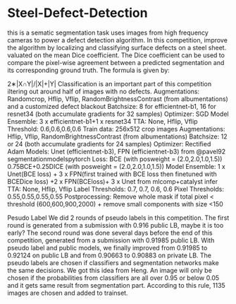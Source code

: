 # Steel-Defect-Detection
this is a sematic segmentation task
uses images from high frequency cameras to power a defect detection algorithm.
In this competition,  improve the algorithm by localizing and classifying surface defects on a steel sheet.
valuated on the mean Dice coefficient. The Dice coefficient can be used to compare the pixel-wise agreement between a predicted segmentation and its corresponding ground truth. The formula is given by:

2∗|X∩Y|/|X|+|Y|
Classification is an important part of this competition
iltering out around half of images with no defects.
Augmentations:
Randomcrop, Hflip, Vflip, RandomBrightnessContrast (from albumentations) and a customized defect blackout
Batchsize: 8 for efficientnet-b1, 16 for resnet34 (both accumulate gradients for 32 samples)
Optimizer: SGD
Model Ensemble:
3 x efficientnet-b1+1 x resnet34
TTA: None, Hflip, Vflip
Threshold: 0.6,0.6,0.6,0.6
Train data: 256x512 crop images
Augmentations: Hflip, Vflip, RandomBrightnessContrast (from albumentations)
Batchsize: 12 or 24 (both accumulate gradients for 24 samples)
Optimizer: Rectified Adam
Models: Unet (efficientnet-b3), FPN (efficientnet-b3) from @pavel92 segmentationmodelspytorch
Loss:
BCE (with posweight = (2.0,2.0,1.0,1.5)) 0.75BCE+0.25DICE (with posweight = (2.0,2.0,1.0,1.5))
Model Ensemble:
1 x Unet(BCE loss) + 3 x FPN(first trained with BCE loss then finetuned with BCEDice loss) +2 x FPN(BCEloss)+ 3 x Unet from mlcomp+catalyst infer
TTA: None, Hflip, Vflip
Label Thresholds: 0.7, 0.7, 0.6, 0.6
Pixel Thresholds: 0.55,0.55,0.55,0.55
Postprocessing:
Remove whole mask if total pixel < threshold (600,600,900,2000) + remove small components with size <150

Pesudo Label
We did 2 rounds of pseudo labels in this competition. The first round is generated from a submission with 0.916 public LB, maybe it is too early? The second round was done several days before the end of this competition, generated from a submission with 0.91985 public LB. With pseudo label and public models, we finally improved from 0.91985 to 0.92124 on public LB and from 0.90663 to 0.90883 on private LB.
The pseudo labels are chosen if classifiers and segmentation networks make the same decisions. We got this idea from Heng. An image will only be chosen if the probabilities from classifiers are all over 0.95 or below 0.05 and it gets same result from segmentation part. According to this rule, 1135 images are chosen and added to trainset.
